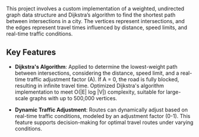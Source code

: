 This project involves a custom implementation of a weighted, undirected graph data structure and Dijkstra’s algorithm to find the shortest path between intersections in a city. The vertices represent intersections, and the edges represent travel times influenced by distance, speed limits, and real-time traffic conditions.

## Key Features

- **Dijkstra's Algorithm**: Applied to determine the lowest-weight path between intersections, considering the distance, speed limit, and a real-time traffic adjustment factor (A). If A = 0, the road is fully blocked, resulting in infinite travel time. Optimized Dijkstra's algorithm implementation to meet O(|E| log |V|) complexity, suitable for large-scale graphs with up to 500,000 vertices.

- **Dynamic Traffic Adjustment**: Routes can dynamically adjust based on real-time traffic conditions, modeled by an adjustment factor (0-1). This feature supports decision-making for optimal travel routes under varying conditions.
